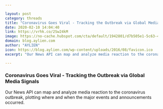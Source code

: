 ```yaml
---

layout: post
category: threads
title: "Coronavirus Goes Viral - Tracking the Outbreak via Global Media Signals"
date: 2020-02-10 14:04:40
link: https://vrhk.co/2Sw24kM
image: https://no-cache.hubspot.com/cta/default/1942801/d7b505e1-5c63-4806-a20d-b23b80609d4d.png
domain: blog.aylien.com
author: "AYLIEN"
icon: https://blog.aylien.com/wp-content/uploads/2016/08/favicon.ico
excerpt: "Our News API can map and analyze media reaction to the coronavirus outbreak, plotting where and when the major events and announcements occurred."

---
```


### Coronavirus Goes Viral - Tracking the Outbreak via Global Media Signals

Our News API can map and analyze media reaction to the coronavirus outbreak, plotting where and when the major events and announcements occurred.
